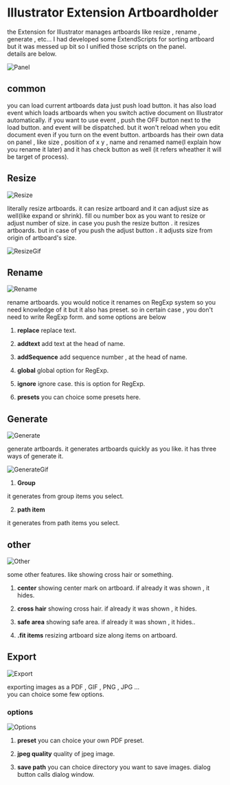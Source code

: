 # Illustrator Extension Artboardholder

the Extension for Illustrator manages artboards
like resize , rename , generate , etc...
I had developed some ExtendScripts for sorting artboard but it was messed up bit so I unified those scripts on the panel.  
details are below.

![Panel](./readmeImages/panelCommon.jpg)

## common

you can load current artboards data just push load button.
it has also load event which loads artboards when you switch active document on Illustrator automatically.
if you want to use event , push the OFF button next to the load button. and event will be dispatched.
but it won't reload when you edit document even if you turn on the event button.
artboards has their own data on panel , like size , position of x y , name and renamed name(I explain how you rename it later) and it has check button as well (it refers wheather it will be target of process).

## Resize

![Resize](./readmeImages/Resize.jpg)

literally resize artboards.
it can resize artboard and it can adjust size as well(like expand or shrink).
fill ou number box as you want to resize or adjust number of size.
in case you push the resize button . it resizes artboards. but in case of you push the adjust button . it adjusts size from origin of artboard's size.

![ResizeGif](./readmeImages/resizeGIf.gif)

## Rename

![Rename](./readmeImages/Rename.jpg)

rename artboards.
you would notice it renames on RegExp system so you need knowledge of it but it also has preset.
so in certain case , you don't need to write RegExp form.
and some options are below

1. **replace**
replace text.

2. **addtext**
add text at the head of name.

3. **addSequence**
add sequence number , at the head of name.

4. **global**
global option for RegExp.

5. **ignore**
ignore case. this is option for RegExp.

6. **presets**
you can choice some presets here.

## Generate

![Generate](./readmeImages/Generate.jpg)

generate artboards.
it generates artboards quickly as you like.
it has three ways of generate it.

![GenerateGif](./readmeImages/generate.gif)

1. **Group**

it generates from group items you select.

2. **path item**

it generates from path items you select.

## other

![Other](./readmeImages/Other.jpg)

some other features. like showing cross hair or something.

1. **center**
showing center mark on artboard. if already it was shown , it hides.

2. **cross hair**
showing cross hair. if already it was shown , it hides.

3. **safe area**
showing safe area. if already it was shown , it hides..

4. **.fit items**
resizing artboard size along items on artboard.

## Export

![Export](./readmeImages/Export.jpg)

exporting images as a PDF , GIF , PNG , JPG ...  
you can choice some few options.

### options

![Options](./readmeImages/Options.jpg)

1. **preset**
you can choice your own PDF preset.

2. **jpeg quality**
quality of jpeg image.

3. **save path**
you can choice directory you want to save images. dialog button calls dialog window.